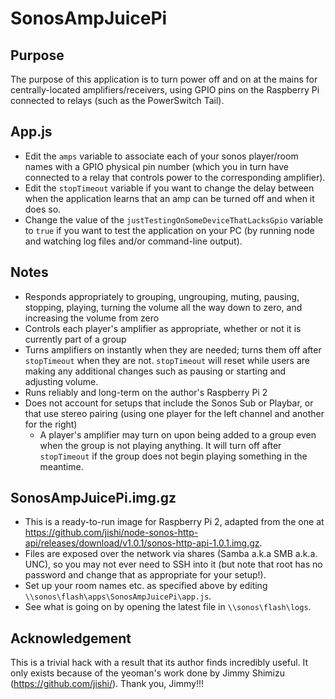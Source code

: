 # SonosAmpJuicePi

## Purpose
The purpose of this application is to turn power off and on at the mains for centrally-located amplifiers/receivers, using GPIO pins on the Raspberry Pi connected to relays (such as the PowerSwitch Tail).

## App.js
  - Edit the `amps` variable to associate each of your sonos player/room names with a GPIO physical pin number (which you in turn have connected to a relay that controls power to the corresponding amplifier).
  - Edit the `stopTimeout` variable if you want to change the delay between when the application learns that an amp can be turned off and when it does so.
  - Change the value of the `justTestingOnSomeDeviceThatLacksGpio` variable to `true` if you want to test the application on your PC (by running node and watching log files and/or command-line output).

## Notes
  - Responds appropriately to grouping, ungrouping, muting, pausing, stopping, playing, turning the volume all the way down to zero, and increasing the volume from zero
  - Controls each player's amplifier as appropriate, whether or not it is currently part of a group
  - Turns amplifiers on instantly when they are needed; turns them off after `stopTimeout` when they are not. `stopTimeout` will reset while users are making any additional changes such as pausing or starting and adjusting volume.
  - Runs reliably and long-term on the author's Raspberry Pi 2
  - Does not account for setups that include the Sonos Sub or Playbar, or that use stereo pairing (using one player for the left channel and another for the right)
	- A player's amplifier may turn on upon being added to a group even when the group is not playing anything. It will turn off after `stopTimeout` if the group does not begin playing something in the meantime.

## SonosAmpJuicePi.img.gz
  - This is a ready-to-run image for Raspberry Pi 2, adapted from the one at https://github.com/jishi/node-sonos-http-api/releases/download/v1.0.1/sonos-http-api-1.0.1.img.gz.
  - Files are exposed over the network via shares (Samba a.k.a SMB a.k.a. UNC), so you may not ever need to SSH into it (but note that root has no password and change that as appropriate for your setup!).
  - Set up your room names etc. as specified above by editing `\\sonos\flash\apps\SonosAmpJuicePi\app.js`.
  - See what is going on by opening the latest file in `\\sonos\flash\logs`.

## Acknowledgement
This is a trivial hack with a result that its author finds incredibly useful. It only exists because of the yeoman's work done by Jimmy Shimizu (https://github.com/jishi/). Thank you, Jimmy!!!